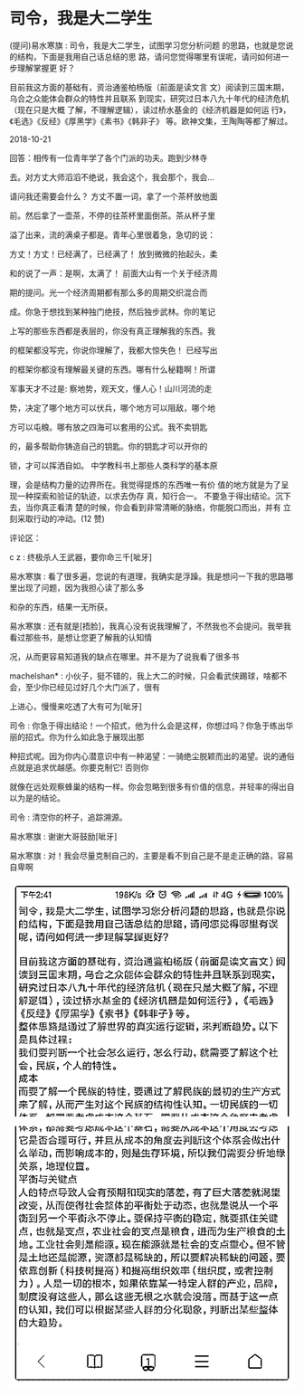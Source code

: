 # 司令，我是大二学生

(提问)易水寒旗 : 司令，我是大二学生，试图学习您分析问题 的思路，也就是您说的结构，下面是我用自己话总结的思 路，请问您觉得哪里有误呢，请问如何进一步理解掌握更 好？

目前我这方面的基础有，资治通鉴柏杨版（前面是读文言 文）阅读到三国末期，乌合之众能体会群众的特性并且联系 到现实，研究过日本八九十年代的经济危机（现在只是大概 了解，不理解逻辑），读过桥水基金的《经济机器是如何运 行》，《毛选》《反经》《厚黑学》《素书》《韩非子》 等。欧神文集，王陶陶等都了解过。

2018-10-21

回答：相传有一位青年学了各个门派的功夫。跑到少林寺

去。对方丈大师滔滔不绝说，我会这个，我会那个，我会...

请问我还需要会什么？ 方丈不置一词，拿了一个茶杯放他面

前。然后拿了一壶茶，不停的往茶杯里面倒茶。茶从杯子里

溢了出来，流的满桌子都是。青年心里很着急，急切的说：

方丈！方丈！已经满了，已经满了！ 放到微微的抬起头，柔

和的说了一声：是啊，太满了！ 前面大山有一个关于经济周

期的提问。光一个经济周期都有那么多的周期交织混合而

成。你急于想找到某种独门绝技，然后独步武林。你的笔记

上写的那些东西都是表层的，你没有真正理解我的东西。我

的框架都没写完，你说你理解了，我都大惊失色！ 已经写出

的框架你都没有理解最关键的东西。哪有什么秘籍啊！所谓

军事天才不过是: 察地势，观天文，懂人心！山川河流的走

势，决定了哪个地方可以伏兵，哪个地方可以阻敌，哪个地

方可以屯粮。哪有放之四海可以套用的公式。我不卖钥匙

的，最多帮助你铸造自己的钥匙。你的钥匙才可以开你的

锁，才可以挥洒自如。 中学教科书上那些人类科学的基本原

理，会是结构力量的边界所在。我觉得提炼的东西唯一有价 值的地方就是为了呈现一种探索和验证的轨迹，以求去伪存 真，知行合一。 不要急于得出结论。沉下去，当你真正看清 楚的时候，你会看到非常清晰的脉络，你能脱口而出，并有 立刻采取行动的冲动。(12 赞)

评论区：

c z : 终极杀人王武器，要你命三千[呲牙]

易水寒旗 : 看了很多遍，您说的有道理，我确实是浮躁。我是想问一下我的思路哪里出现了问题，因为我担心读了那么多

和杂的东西，结果一无所获。

易水寒旗 : 还有就是[捂脸]，我真心没有说我理解了，不然我也不会提问。我举我看过那些书，是想让您更了解我的认知情

况，从而更容易知道我的缺点在哪里。并不是为了说我看了很多书

machelshan* : 小伙子，挺不错的，我上大二的时候，只会看武侠踢球，啥都不会，至少你已经见过好几个大门派了，很有

上进心，慢慢来吃透了大有可为[呲牙]

司令 : 你急于得出结论！一个招式，他为什么会是这样，你想过吗？你急于练出华丽的招式。你为什么如此急于展现出那

种招式呢。因为你内心潜意识中有一种渴望：一骑绝尘脱颖而出的渴望。说的通俗点就是追求优越感。你要克制它! 否则你

就像在远处观察蜂巢的结构一样。你会忽略到很多有价值的信息，并轻率的得出自以为是的结论。

司令 : 清空你的杯子，追踪溯源。

易水寒旗 : 谢谢大哥鼓励[呲牙]

易水寒旗 : 对！我会尽量克制自己的，主要是看不到自己是不是走正确的路，容易自卑啊

![image](img/Image_421.png)

![image](img/Image_422.png)
